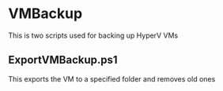 # VMBackup
This is two scripts used for backing up HyperV VMs
## ExportVMBackup.ps1
This exports the VM to a specified folder and removes old ones
